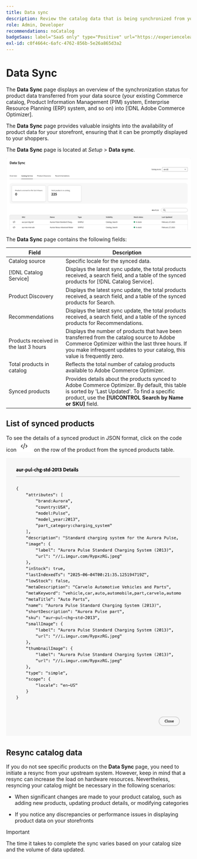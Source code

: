 ```yaml
---
title: Data sync
description: Review the catalog data that is being synchronized from your Commerce data source into [!DNL Adobe Commerce Optimizer].
role: Admin, Developer
recommendations: noCatalog
badgeSaas: label="SaaS only" type="Positive" url="https://experienceleague.adobe.com/en/docs/commerce/user-guides/product-solutions" tooltip="Applies to Adobe Commerce as a Cloud Service and Adobe Commerce Optimizer projects only (Adobe-managed SaaS infrastructure)."
exl-id: c0f4664c-6afc-4762-856b-5e26a865d3a2
---
```

# Data Sync

The **Data Sync** page displays an overview of the synchronization status for product data transferred from your data source (your existing Commerce catalog, Product Information Management (PIM) system, Enterprise Resource Planning (ERP) system, and so on) into [!DNL Adobe Commerce Optimizer].

The **Data Sync** page provides valuable insights into the availability of product data for your storefront, ensuring that it can be promptly displayed to your shoppers.

The **Data Sync** page is located at *Setup* > **Data sync**.

![Data Sync](../assets/data-sync.png)

The **Data Sync** page contains the following fields:

|Field|Description|
|--- |--- |
| Catalog source | Specific locale for the synced data.|
|[!DNL Catalog Service]|Displays the latest sync update, the total products received, a search field, and a table of the synced products for [!DNL Catalog Service].|
|Product Discovery|Displays the latest sync update, the total products received, a search field, and a table of the synced products for Search.|
|Recommendations|Displays the latest sync update, the total products received, a search field, and a table of the synced products for Recommendations.|
|Products received in the last 3 hours|Displays the number of products that have been transferred from the catalog source to Adobe Commerce Optimizer within the last three hours. If you make infrequent updates to your catalog, this value is frequently zero.|
|Total products in catalog|Reflects the total number of catalog products available to Adobe Commerce Optimizer.|
|Synced products|Provides details about the products synced to Adobe Commerce Optimizer. By default, this table is sorted by 'Last Updated'. To find a specific product, use the **[!UICONTROL Search by Name or SKU]** field.|

## List of synced products

To see the details of a synced product in JSON format, click on the code icon ![Code link](../assets/data-sync-details.png) on the row of the product from the synced products table.

![Syncd Product Details](../assets/synced-products.png)

## Resync catalog data

If you do not see specific products on the **Data Sync** page, you need to initiate a resync from your upstream system. However, keep in mind that a resync can increase the load on hardware resources. Nevertheless, resyncing your catalog might be necessary in the following scenarios:

- When significant changes are made to your product catalog, such as adding new products, updating product details, or modifying categories

- If you notice any discrepancies or performance issues in displaying product data on your storefronts

>[!IMPORTANT]
>
>The time it takes to complete the sync varies based on your catalog size and the volume of data updated.
